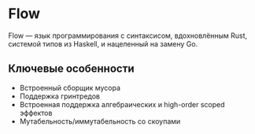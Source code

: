 # Flow

Flow — язык программирования с синтаксисом, вдохновлённым Rust, системой типов из Haskell, и нацеленный на замену Go.

## Ключевые особенности

- Встроенный сборщик мусора
- Поддержка гринтредов
- Встроенная поддержка алгебраических и high-order scoped эффектов
- Мутабельность/иммутабельность со скоупами
